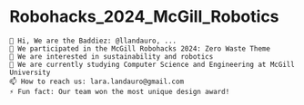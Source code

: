 # Robohacks_2024_McGill_Robotics
    👋 Hi, We are the Baddiez: @llandauro, ...
    🤖 We participated in the McGill Robohacks 2024: Zero Waste Theme
    👀 We are interested in sustainability and robotics
    🌱 We are currently studying Computer Science and Engineering at McGill University
    📫 How to reach us: lara.landauro@gmail.com
    ⚡ Fun fact: Our team won the most unique design award! 
